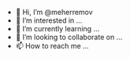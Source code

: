 - 👋 Hi, I’m @meherremov
- 👀 I’m interested in ...
- 🌱 I’m currently learning ...
- 💞️ I’m looking to collaborate on ...
- 📫 How to reach me ...

<!---
meherremov/meherremov is a ✨ special ✨ repository because its `README.md` (this file) appears on your GitHub profile.
You can click the Preview link to take a look at your changes.
--->
